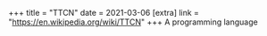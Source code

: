 +++
title = "TTCN"
date = 2021-03-06
[extra]
link = "https://en.wikipedia.org/wiki/TTCN"
+++
A programming language

